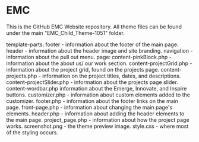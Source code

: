 # EMC
This is the GitHub EMC Website repository. All theme files can be found under the main "EMC_Child_Theme-1051" folder.

template-parts:
	footer - information about the footer of the main page.
	header - information about the header image and site branding.
	navigation - information about the pull out menu.
	page:
		content-pinkBlock.php - information about the about us/ our work section.
		content-projectGrid.php - information about the project grid, found on the projects page.
		content-projects.php - information on the project titles, dates, and descriptions.
		content-projectSlider.php - information about the projects page slider.
		content-wordbar.php information about the Emerge, Innovate, and Inspire buttons.
	customizer.php - information about custom elements added to the customizer.
	footer.php - information about the footer links on the main page.
	front-page.php - information about changing the main page's elements.
	header.php - information about adding the header elements to the main page.
	project_page.php - information about how the project page works.
	screenshot.png - the theme preview image.
	style.css - where most of the styling occurs.